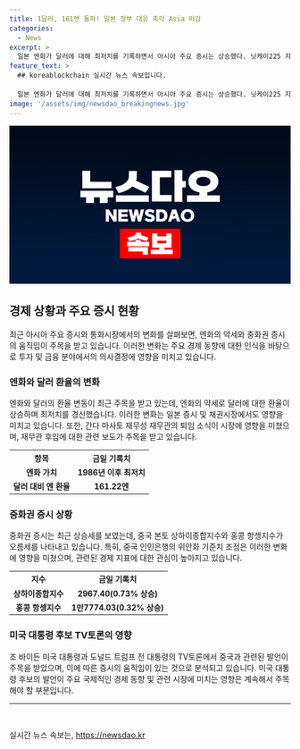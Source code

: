 ```yaml
---
title: 1달러, 161엔 돌파! 일본 정부 대응 촉각 Asia 마감
categories:
  - News
excerpt: >
  일본 엔화가 달러에 대해 최저치를 기록하면서 아시아 주요 증시는 상승했다. 닛케이225 지수는 미국 증시 상승에 힘입어 상승하며 채권시장의 장기금리와 외환시장의 엔 환율 상승 등으로 은행과 자동차 주식에 매수세가 나타났다. 또한, 중국과 홍콩 증시도 상승세를 보였는데, 중국 인민은행의 위안화 기준치 절상과 미국 대통령 후보 TV토론으로 인한 분위기 변화가 영향을 미쳤다.
feature_text: >
  ## koreablockchain 실시간 뉴스 속보입니다.

  일본 엔화가 달러에 대해 최저치를 기록하면서 아시아 주요 증시는 상승했다. 닛케이225 지수는 미국 증시 상승에 힘입어 상승하며 채권시장의 장기금리와 외환시장의 엔 환율 상승 등으로 은행과 자동차 주식에 매수세가 나타났다. 또한, 중국과 홍콩 증시도 상승세를 보였는데, 중국 인민은행의 위안화 기준치 절상과 미국 대통령 후보 TV토론으로 인한 분위기 변화가 영향을 미쳤다.
image: '/assets/img/newsdao_breakingnews.jpg'
---
```


<p><img src="/assets/img/newsdao_breakingnews.jpg" alt="koreablockchain 속보" /></p>

<h2 data-ke-size="size26">경제 상황과 주요 증시 현황</h2>

<p data-ke-size="size16">최근 아시아 주요 증시와 통화시장에서의 변화를 살펴보면, 엔화의 약세와 중화권 증시의 움직임이 주목을 받고 있습니다. 이러한 변화는 주요 경제 동향에 대한 인식을 바탕으로 투자 및 금융 분야에서의 의사결정에 영향을 미치고 있습니다.</p>

<h3 data-ke-size="size21">엔화와 달러 환율의 변화</h3>

<p data-ke-size="size16">엔화와 달러의 환율 변동이 최근 주목을 받고 있는데, 엔화의 약세로 달러에 대한 환율이 상승하며 최저치를 경신했습니다. 이러한 변화는 일본 증시 및 채권시장에서도 영향을 미치고 있습니다. 또한, 간다 마사토 재무성 재무관의 퇴임 소식이 시장에 영향을 미쳤으며, 재무관 후임에 대한 관련 보도가 주목을 받고 있습니다.</p>

<table>
    <tr>
        <th>항목</th>
        <th>금일 기록치</th>
    </tr>
    <tr>
        <td style="text-align: center; height: 17px;"><b>엔화 가치</b></td>
        <td style="text-align: center; height: 17px;"><b>1986년 이후 최저치</b></td>
    </tr>
    <tr>
        <td style="text-align: center; height: 17px;"><b>달러 대비 엔 환율</b></td>
        <td style="text-align: center; height: 17px;"><b>161.22엔</b></td>
    </tr>
</table>

<h3 data-ke-size="size21">중화권 증시 상황</h3>

<p data-ke-size="size16">중화권 증시는 최근 상승세를 보였는데, 중국 본토 상하이종합지수와 홍콩 항셍지수가 오름세를 나타내고 있습니다. 특히, 중국 인민은행의 위안화 기준치 조정은 이러한 변화에 영향을 미쳤으며, 관련된 경제 지표에 대한 관심이 높아지고 있습니다.</p>

<table>
    <tr>
        <th>지수</th>
        <th>금일 기록치</th>
    </tr>
    <tr>
        <td style="text-align: center; height: 17px;"><b>상하이종합지수</b></td>
        <td style="text-align: center; height: 17px;"><b>2967.40(0.73% 상승)</b></td>
    </tr>
    <tr>
        <td style="text-align: center; height: 17px;"><b>홍콩 항셍지수</b></td>
        <td style="text-align: center; height: 17px;"><b>1만7774.03(0.32% 상승)</b></td>
    </tr>
</table>

<h3 data-ke-size="size21">미국 대통령 후보 TV토론의 영향</h3>

<p data-ke-size="size16">조 바이든 미국 대통령과 도널드 트럼프 전 대통령의 TV토론에서 중국과 관련된 발언이 주목을 받았으며, 이에 따른 증시의 움직임이 있는 것으로 분석되고 있습니다. 미국 대통령 후보의 발언이 주요 국제적인 경제 동향 및 관련 시장에 미치는 영향은 계속해서 주목해야 할 부분입니다.</p>

<hr>

<p data-ke-size="size16">&nbsp;</p>
실시간 뉴스 속보는, <a href="https://newsdao.kr" rel="dofollow">https://newsdao.kr</a>


